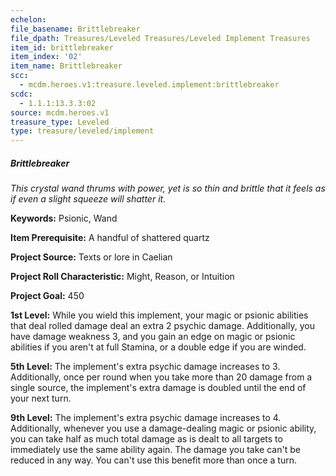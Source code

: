 ```yaml
---
echelon:
file_basename: Brittlebreaker
file_dpath: Treasures/Leveled Treasures/Leveled Implement Treasures
item_id: brittlebreaker
item_index: '02'
item_name: Brittlebreaker
scc:
  - mcdm.heroes.v1:treasure.leveled.implement:brittlebreaker
scdc:
  - 1.1.1:13.3.3:02
source: mcdm.heroes.v1
treasure_type: Leveled
type: treasure/leveled/implement
---
```


##### Brittlebreaker

*This crystal wand thrums with power, yet is so thin and brittle that it feels as if even a slight squeeze will shatter it.*

**Keywords:** Psionic, Wand

**Item Prerequisite:** A handful of shattered quartz

**Project Source:** Texts or lore in Caelian

**Project Roll Characteristic:** Might, Reason, or Intuition

**Project Goal:** 450

**1st Level:** While you wield this implement, your magic or psionic abilities that deal rolled damage deal an extra 2 psychic damage. Additionally, you have damage weakness 3, and you gain an edge on magic or psionic abilities if you aren't at full Stamina, or a double edge if you are winded.

**5th Level:** The implement's extra psychic damage increases to 3. Additionally, once per round when you take more than 20 damage from a single source, the implement's extra damage is doubled until the end of your next turn.

**9th Level:** The implement's extra psychic damage increases to 4. Additionally, whenever you use a damage-dealing magic or psionic ability, you can take half as much total damage as is dealt to all targets to immediately use the same ability again. The damage you take can't be reduced in any way. You can't use this benefit more than once a turn.
